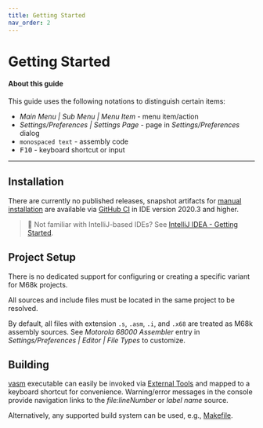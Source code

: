 ```yaml
---
title: Getting Started
nav_order: 2
---
```


# Getting Started
   

#### About this guide
     
This guide uses the following notations to distinguish certain items:

- *Main Menu \| Sub Menu \| Menu Item* - menu item/action
- *Settings/Preferences \| Settings Page* - page in _Settings/Preferences_ dialog
- `monospaced text` - assembly code
- <kbd>F10</kbd> - keyboard shortcut or input

---

## Installation

There are currently no published releases, snapshot artifacts for [manual installation](https://www.jetbrains.com/help/idea/plugins-settings.html) are available via [GitHub CI](https://github.com/YannCebron/m68kplugin/actions/workflows/build.yml) in IDE version 2020.3 and higher.              

> 🧐 Not familiar with IntelliJ-based IDEs? See [IntelliJ IDEA - Getting Started](https://www.jetbrains.com/help/idea/getting-started.html).
               
## Project Setup

There is no dedicated support for configuring or creating a specific variant for M68k projects.

All sources and include files must be located in the same project to be resolved.

By default, all files with extension `.s`, `.asm`, `.i`, and `.x68` are treated as M68k assembly sources. See *Motorola 68000 Assembler* entry in *Settings/Preferences \| Editor \| File Types* to customize.

## Building

[vasm](http://sun.hasenbraten.de/vasm/) executable can easily be invoked via [External Tools](https://www.jetbrains.com/help/idea/configuring-third-party-tools.html) and mapped to a keyboard shortcut for convenience.
Warning/error messages in the console provide navigation links to the _file:lineNumber_ or _label name_ source.                  

Alternatively, any supported build system can be used, e.g., [Makefile](https://plugins.jetbrains.com/plugin/9333-makefile-language).